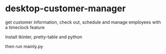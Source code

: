 # desktop-customer-manager
get customer information, check out, schedule and manage employees with a timeclock feature

Install tkinter, pretty-table and python

then run mainly.py

